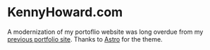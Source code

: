 # KennyHoward.com

A modernization of my portoflio website was long overdue from my [previous portfolio site](https://github.com/kenhoward/kenny-howard). Thanks to [Astro](https://astro.build/) for the theme.